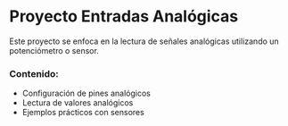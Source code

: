 # Proyecto Entradas Analógicas

Este proyecto se enfoca en la lectura de señales analógicas utilizando un potenciómetro o sensor.

### Contenido:
- Configuración de pines analógicos
- Lectura de valores analógicos
- Ejemplos prácticos con sensores
